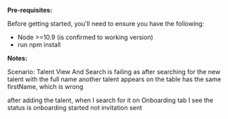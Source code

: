 **Pre-requisites:**

Before getting started, you'll need to ensure you have the following:

- Node >=10.9 (is confirmed to working version)
- run npm install


**Notes:**

Scenario: Talent View And Search is failing as after searching for the new talent with the full name another talent appears on the table has the same firstName, which is wrong

after adding the talent, when I search for it on Onboarding tab I see the status is onboarding started not invitation sent
